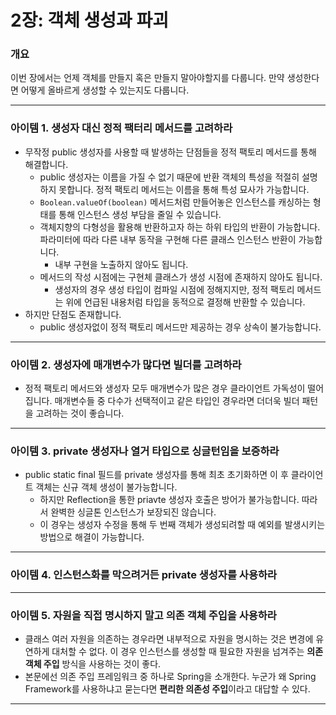 # 2장: 객체 생성과 파괴

### 개요

이번 장에서는 언제 객체를 만들지 혹은 만들지 말아야할지를 다룹니다. 만약 생성한다면 어떻게 올바르게 생성할 수 있는지도 다룹니다.

---

### 아이템 1. 생성자 대신 정적 팩터리 메서드를 고려하라

- 무작정 public 생성자를 사용할 때 발생하는 단점들을 정적 팩토리 메서드를 통해 해결합니다.
    - public 생성자는 이름을 가질 수 없기 때문에 반환 객체의 특성을 적절히 설명하지 못합니다. 정적 팩토리 메서드는 이름을 통해 특성 묘사가 가능합니다.
    - `Boolean.valueOf(boolean)` 메서드처럼 만들어놓은 인스턴스를 캐싱하는 형태를 통해 인스턴스 생성 부담을 줄일 수 있습니다.
    - 객체지향의 다형성을 활용해 반환하고자 하는 하위 타입의 반환이 가능합니다. 파라미터에 따라 다른 내부 동작을 구현해 다른 클래스 인스턴스 반환이 가능합니다.
        - 내부 구현을 노출하지 않아도 됩니다.
    - 메서드의 작성 시점에는 구현체 클래스가 생성 시점에 존재하지 않아도 됩니다.
        - 생성자의 경우 생성 타입이 컴파일 시점에 정해지지만, 정적 팩토리 메서드는 위에 언급된 내용처럼 타입을 동적으로 결정해 반환할 수 있습니다.
- 하지만 단점도 존재합니다.
    - public 생성자없이 정적 팩토리 메서드만 제공하는 경우 상속이 불가능합니다.

---

### 아이템 2. 생성자에 매개변수가 많다면 빌더를 고려하라

- 정적 팩토리 메서드와 생성자 모두 매개변수가 많은 경우 클라이언트 가독성이 떨어집니다. 매개변수들 중 다수가 선택적이고 같은 타입인 경우라면 더더욱 빌더 패턴을 고려하는 것이 좋습니다.

---

### 아이템 3. private 생성자나 열거 타입으로 싱글턴임을 보증하라

- public static final 필드를 private 생성자를 통해 최초 초기화하면 이 후 클라이언트 객체는 신규 객체 생성이 불가능합니다.
    - 하지만 Reflection을 통한 priavte 생성자 호출은 방어가 불가능합니다. 따라서 완벽한 싱글톤 인스턴스가 보장되진 않습니다.
    - 이 경우는 생성자 수정을 통해 두 번째 객체가 생성되려할 때 예외를 발생시키는 방법으로 해결이 가능합니다.

---

### 아이템 4. 인스턴스화를 막으려거든 private 생성자를 사용하라

---

### 아이템 5. 자원을 직접 명시하지 말고 의존 객체 주입을 사용하라

- 클래스 여러 자원을 의존하는 경우라면 내부적으로 자원을 명시하는 것은 변경에 유연하게 대처할 수 없다. 이 경우 인스턴스를 생성할 때 필요한 자원을 넘겨주는 **의존 객체 주입** 방식을 사용하는 것이 좋다.
- 본문에선 의존 주입 프레임워크 중 하나로 Spring을 소개한다. 누군가 왜 Spring Framework를 사용하냐고 묻는다면 **편리한 의존성 주입**이라고 대답할 수 있다.

---